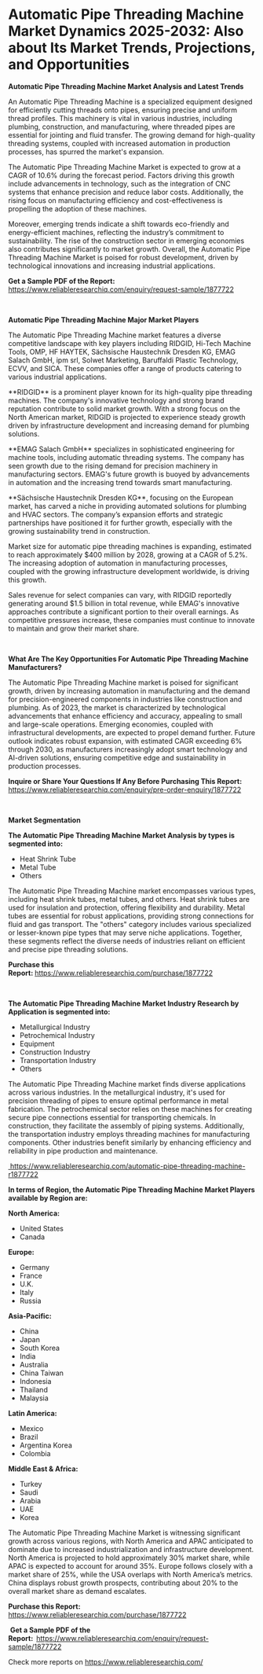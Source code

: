 <p><h1>Automatic Pipe Threading Machine Market Dynamics 2025-2032: Also about Its Market Trends, Projections, and Opportunities</h1></p><p><strong>Automatic Pipe Threading Machine Market Analysis and Latest Trends</strong></p>
<p><p>An Automatic Pipe Threading Machine is a specialized equipment designed for efficiently cutting threads onto pipes, ensuring precise and uniform thread profiles. This machinery is vital in various industries, including plumbing, construction, and manufacturing, where threaded pipes are essential for jointing and fluid transfer. The growing demand for high-quality threading systems, coupled with increased automation in production processes, has spurred the market's expansion.</p><p>The Automatic Pipe Threading Machine Market is expected to grow at a CAGR of 10.6% during the forecast period. Factors driving this growth include advancements in technology, such as the integration of CNC systems that enhance precision and reduce labor costs. Additionally, the rising focus on manufacturing efficiency and cost-effectiveness is propelling the adoption of these machines.</p><p>Moreover, emerging trends indicate a shift towards eco-friendly and energy-efficient machines, reflecting the industry’s commitment to sustainability. The rise of the construction sector in emerging economies also contributes significantly to market growth. Overall, the Automatic Pipe Threading Machine Market is poised for robust development, driven by technological innovations and increasing industrial applications.</p></p>
<p><strong>Get a Sample PDF of the Report:&nbsp;</strong> <a href="https://www.reliableresearchiq.com/enquiry/request-sample/1877722?utm_campaign=3514&utm_medium=2&utm_source=Github&utm_content=ia&utm_term=11042025&utm_id=automatic-pipe-threading-machine">https://www.reliableresearchiq.com/enquiry/request-sample/1877722</a></p>
<p>&nbsp;</p>
<p><strong>Automatic Pipe Threading Machine Major Market Players</strong></p>
<p><p>The Automatic Pipe Threading Machine market features a diverse competitive landscape with key players including RIDGID, Hi-Tech Machine Tools, OMP, HF HAYTEK, Sächsische Haustechnik Dresden KG, EMAG Salach GmbH, ipm srl, Solwet Marketing, Baruffaldi Plastic Technology, ECVV, and SICA. These companies offer a range of products catering to various industrial applications.</p><p>**RIDGID** is a prominent player known for its high-quality pipe threading machines. The company's innovative technology and strong brand reputation contribute to solid market growth. With a strong focus on the North American market, RIDGID is projected to experience steady growth driven by infrastructure development and increasing demand for plumbing solutions.</p><p>**EMAG Salach GmbH** specializes in sophisticated engineering for machine tools, including automatic threading systems. The company has seen growth due to the rising demand for precision machinery in manufacturing sectors. EMAG's future growth is buoyed by advancements in automation and the increasing trend towards smart manufacturing.</p><p>**Sächsische Haustechnik Dresden KG**, focusing on the European market, has carved a niche in providing automated solutions for plumbing and HVAC sectors. The company’s expansion efforts and strategic partnerships have positioned it for further growth, especially with the growing sustainability trend in construction.</p><p>Market size for automatic pipe threading machines is expanding, estimated to reach approximately $400 million by 2028, growing at a CAGR of 5.2%. The increasing adoption of automation in manufacturing processes, coupled with the growing infrastructure development worldwide, is driving this growth.</p><p>Sales revenue for select companies can vary, with RIDGID reportedly generating around $1.5 billion in total revenue, while EMAG's innovative approaches contribute a significant portion to their overall earnings. As competitive pressures increase, these companies must continue to innovate to maintain and grow their market share.</p></p>
<p>&nbsp;</p>
<p><strong>What Are The Key Opportunities For Automatic Pipe Threading Machine Manufacturers?</strong></p>
<p><p>The Automatic Pipe Threading Machine market is poised for significant growth, driven by increasing automation in manufacturing and the demand for precision-engineered components in industries like construction and plumbing. As of 2023, the market is characterized by technological advancements that enhance efficiency and accuracy, appealing to small and large-scale operations. Emerging economies, coupled with infrastructural developments, are expected to propel demand further. Future outlook indicates robust expansion, with estimated CAGR exceeding 6% through 2030, as manufacturers increasingly adopt smart technology and AI-driven solutions, ensuring competitive edge and sustainability in production processes.</p></p>
<p><strong>Inquire or Share Your Questions If Any Before Purchasing This Report:</strong> <a href="https://www.reliableresearchiq.com/enquiry/pre-order-enquiry/1877722?utm_campaign=3514&utm_medium=2&utm_source=Github&utm_content=ia&utm_term=11042025&utm_id=automatic-pipe-threading-machine">https://www.reliableresearchiq.com/enquiry/pre-order-enquiry/1877722</a></p>
<p>&nbsp;</p>
<p><strong>Market Segmentation</strong></p>
<p><strong>The Automatic Pipe Threading Machine Market Analysis by types is segmented into:</strong></p>
<p><ul><li>Heat Shrink Tube</li><li>Metal Tube</li><li>Others</li></ul></p>
<p><p>The Automatic Pipe Threading Machine market encompasses various types, including heat shrink tubes, metal tubes, and others. Heat shrink tubes are used for insulation and protection, offering flexibility and durability. Metal tubes are essential for robust applications, providing strong connections for fluid and gas transport. The "others" category includes various specialized or lesser-known pipe types that may serve niche applications. Together, these segments reflect the diverse needs of industries reliant on efficient and precise pipe threading solutions.</p></p>
<p><strong>Purchase this Report:&nbsp;</strong><a href="https://www.reliableresearchiq.com/purchase/1877722?utm_campaign=3514&utm_medium=2&utm_source=Github&utm_content=ia&utm_term=11042025&utm_id=automatic-pipe-threading-machine">https://www.reliableresearchiq.com/purchase/1877722</a></p>
<p>&nbsp;</p>
<p><strong>The Automatic Pipe Threading Machine Market Industry Research by Application is segmented into:</strong></p>
<p><ul><li>Metallurgical Industry</li><li>Petrochemical Industry</li><li>Equipment</li><li>Construction Industry</li><li>Transportation Industry</li><li>Others</li></ul></p>
<p><p>The Automatic Pipe Threading Machine market finds diverse applications across various industries. In the metallurgical industry, it's used for precision threading of pipes to ensure optimal performance in metal fabrication. The petrochemical sector relies on these machines for creating secure pipe connections essential for transporting chemicals. In construction, they facilitate the assembly of piping systems. Additionally, the transportation industry employs threading machines for manufacturing components. Other industries benefit similarly by enhancing efficiency and reliability in pipe production and maintenance.</p></p>
<p><a href="https://www.reliableresearchiq.com/automatic-pipe-threading-machine-r1877722?utm_campaign=3514&utm_medium=2&utm_source=Github&utm_content=ia&utm_term=11042025&utm_id=automatic-pipe-threading-machine">&nbsp;https://www.reliableresearchiq.com/automatic-pipe-threading-machine-r1877722</a></p>
<p><strong>In terms of Region, the Automatic Pipe Threading Machine Market Players available by Region are:</strong></p>
<p>
    <p> <strong> North America: </strong>
        <ul>
            <li>United States</li>
            <li>Canada</li>
        </ul>
        </p> 
    <p> <strong> Europe: </strong>
        <ul>
            <li>Germany</li>
            <li>France</li>
            <li>U.K.</li>
            <li>Italy</li>
            <li>Russia</li>
        </ul>
        </p> 
    <p> <strong> Asia-Pacific: </strong>
        <ul>
            <li>China</li>
            <li>Japan</li>
            <li>South Korea</li>
            <li>India</li>
            <li>Australia</li>
            <li>China Taiwan</li>
            <li>Indonesia</li>
            <li>Thailand</li>
            <li>Malaysia</li>
        </ul>
        </p> 
    <p> <strong> Latin America: </strong>
        <ul>
            <li>Mexico</li>
            <li>Brazil</li>
            <li>Argentina Korea</li>
            <li>Colombia</li>
        </ul>
        </p> 
    <p> <strong> Middle East & Africa: </strong>
        <ul>
            <li>Turkey</li>
            <li>Saudi</li>
            <li>Arabia</li>
            <li>UAE</li>
            <li>Korea</li>
        </ul>
    </p>
    </p>
<p><p>The Automatic Pipe Threading Machine Market is witnessing significant growth across various regions, with North America and APAC anticipated to dominate due to increased industrialization and infrastructure development. North America is projected to hold approximately 30% market share, while APAC is expected to account for around 35%. Europe follows closely with a market share of 25%, while the USA overlaps with North America’s metrics. China displays robust growth prospects, contributing about 20% to the overall market share as demand escalates.</p></p>
<p><strong>Purchase this Report: </strong><a href="https://www.reliableresearchiq.com/purchase/1877722?utm_campaign=3514&utm_medium=2&utm_source=Github&utm_content=ia&utm_term=11042025&utm_id=automatic-pipe-threading-machine">https://www.reliableresearchiq.com/purchase/1877722</a></p>
<p>&nbsp;<strong>Get a Sample PDF of the Report:&nbsp;&nbsp;</strong><a href="https://www.reliableresearchiq.com/enquiry/request-sample/1877722?utm_campaign=3514&utm_medium=2&utm_source=Github&utm_content=ia&utm_term=11042025&utm_id=automatic-pipe-threading-machine">https://www.reliableresearchiq.com/enquiry/request-sample/1877722</a></p>
<p><strong></strong></p>
<p>Check more reports on <a href="https://www.reliableresearchiq.com/?utm_campaign=3514&utm_medium=2&utm_source=Github&utm_content=ia&utm_term=11042025&utm_id=automatic-pipe-threading-machine">https://www.reliableresearchiq.com/</a></p>